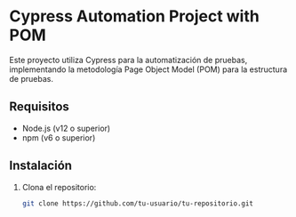 # Cypress Automation Project with POM

Este proyecto utiliza Cypress para la automatización de pruebas, implementando la metodología Page Object Model (POM) para la estructura de pruebas.

## Requisitos

- Node.js (v12 o superior)
- npm (v6 o superior)

## Instalación

1. Clona el repositorio:
   ```bash
   git clone https://github.com/tu-usuario/tu-repositorio.git


